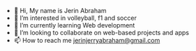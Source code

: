 - 👋 Hi, My name is Jerin Abraham
- 👀 I’m interested in volleyball, f1 and soccer
- 🌱 I’m currently learning Web development
- 💞️ I’m looking to collaborate on web-based projects and apps
- 📫 How to reach me jerinjerryabraham@gmail.com




<!---
tobiturner/tobiturner is a ✨ special ✨ repository because its `README.md` (this file) appears on your GitHub profile.
You can click the Preview link to take a look at your changes.
--->
